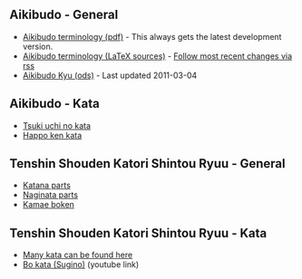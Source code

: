 
## Aikibudo - General

- <a href="https://github.com/rockwolf/aikibudo/blob/master/terminology.pdf?raw=true">Aikibudo terminology (pdf)</a> - <span class="small" >This always gets the latest development version.</span>
- <a href="https://github.com/rockwolf/aikibudo" target="_new" >Aikibudo terminology (LaTeX sources)</a> - <span class="small" ><a href="https://github.com/rockwolf/aikibudo/commits/master.atom" target="_new" >Follow most recent changes via rss</a></span>
- <a href="kyu.ods" >Aikibudo Kyu (ods)</a> - <span class="small" >Last updated 2011-03-04</span></li>

## Aikibudo - Kata

- <a href="img/kata_tsuki_uchi.jpg" target="new">Tsuki uchi no kata</a>
- <a href="img/kata_happo_ken.jpg" target="new">Happo ken kata</a>

## Tenshin Shouden Katori Shintou Ryuu - General

- <a href="img/katana_parts.jpg" target="new">Katana parts</a>
- <a href="img/naginata_parts.jpg" target="new">Naginata parts</a>
- <a href="img/kamae_boken.png" target="new">Kamae boken</a>

## Tenshin Shouden Katori Shintou Ryuu - Kata

- <a href="http://www.akban.org/wiki/index.php/Portal:Traditional_weapons" target="new">Many kata can be found here</a>
- <a href="http://www.youtube.com/watch?v=cOztjCIVblQ" target="new">Bo kata (Sugino)</a><span class="small"> (youtube link)</span>
